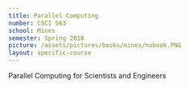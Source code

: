 ```yaml
---
title: Parallel Computing
number: CSCI 563
school: Mines
semester: Spring 2018
picture: /assets/pictures/books/mines/nobook.PNG
layout: specific-course
---
```

Parallel Computing for Scientists and Engineers